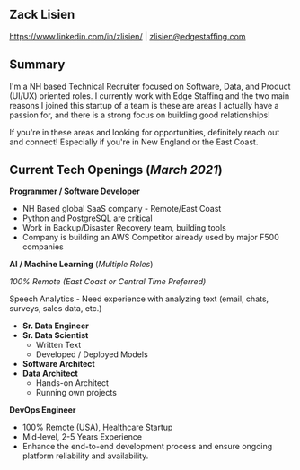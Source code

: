 Zack Lisien
---

https://www.linkedin.com/in/zlisien/ | zlisien@edgestaffing.com

Summary
---

I'm a NH based Technical Recruiter focused on Software, Data, and Product (UI/UX) oriented roles. I currently work with Edge Staffing and the two main reasons I joined this startup of a team is these are areas I actually have a passion for, and there is a strong focus on building good relationships!  

If you're in these areas and looking for opportunities, definitely reach out and connect! Especially if you're in New England or the East Coast.   

Current Tech Openings (*March 2021*)
---

**Programmer / Software Developer**
- NH Based global SaaS company - Remote/East Coast
- Python and PostgreSQL are critical
- Work in Backup/Disaster Recovery team, building tools
- Company is building an AWS Competitor already used by major F500 companies

**AI / Machine Learning** (*Multiple Roles*)

*100% Remote (East Coast or Central Time Preferred)*

Speech Analytics - Need experience with analyzing text (email, chats, surveys, sales data, etc.)

- **Sr. Data Engineer**
- **Sr. Data Scientist**
    - Written Text
    - Developed / Deployed Models
- **Software Architect**
- **Data Architect**
    - Hands-on Architect
    - Running own projects
  
**DevOps Engineer**
- 100% Remote (USA), Healthcare Startup
- Mid-level, 2-5 Years Experience
- Enhance the end-to-end development process and ensure ongoing platform reliability and availability. 
